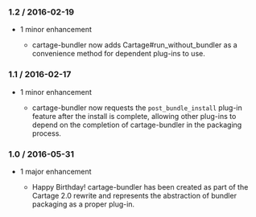 ### 1.2 / 2016-02-19

*   1 minor enhancement

    *   cartage-bundler now adds Cartage#run_without_bundler as a convenience
        method for dependent plug-ins to use.

### 1.1 / 2016-02-17

*   1 minor enhancement

    *   cartage-bundler now requests the `post_bundle_install` plug-in feature
        after the install is complete, allowing other plug-ins to depend on the
        completion of cartage-bundler in the packaging process.

### 1.0 / 2016-05-31

*   1 major enhancement

    *   Happy Birthday! cartage-bundler has been created as part of the Cartage
        2.0 rewrite and represents the abstraction of bundler packaging as a
        proper plug-in.
